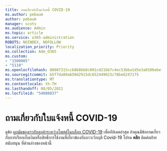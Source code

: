 ```yaml
---
title: ถามเกี่ยวกับใบแจ้งหนี้ COVID-19
ms.author: pebaum
author: pebaum
manager: scotv
ms.audience: Admin
ms.topic: article
ms.service: o365-administration
ROBOTS: NOINDEX, NOFOLLOW
localization_priority: Priority
ms.collection: Adm_O365
ms.custom:
- "1500005"
- "5110"
ms.openlocfilehash: 80007315ccb868bb8c001cd21bb7c4ec53bba1d5e3a0106ebef557ede0398a96
ms.sourcegitcommit: b5f7da89a650d2915dc652449623c78be6247175
ms.translationtype: MT
ms.contentlocale: th-TH
ms.lasthandoff: 08/05/2021
ms.locfileid: "54080837"
---
```

# <a name="covid-19-invoice-questions"></a>ถามเกี่ยวกับใบแจ้งหนี้ COVID-19

ดูข้อ [ผูกมัดของเรากับลูกค้าระหว่างโพสต์ในบล็อก COVID-19](https://www.microsoft.com/microsoft-365/blog/2020/03/05/our-commitment-to-customers-during-covid-19/) เพื่ออัปเดตล่าสุด  ถ้าคุณมีข้อถามเกี่ยวกับการเรียกเก็บเงินหรือสิทธิ์การใช้งานที่เกี่ยวข้องกับภาวะวิกฤติ Covid-19 โปรด **คลิก** ติดต่อฝ่ายสนับสนุน ที่ด้านล่างของหน้านี้

